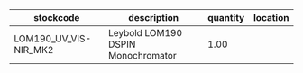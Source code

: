 |stockcode|description|quantity|location|
|---------|-----------|--------|--------|
|LOM190_UV_VIS-NIR_MK2|Leybold LOM190 DSPIN Monochromator|1.00||
